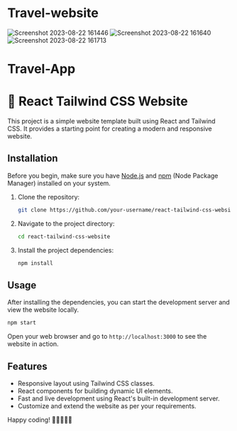 # Travel-website

![Screenshot 2023-08-22 161446](https://github.com/GovindGoku/Travel-website/assets/117507364/a387723e-675f-4906-aa30-be516ec65042)
![Screenshot 2023-08-22 161640](https://github.com/GovindGoku/Travel-website/assets/117507364/dc7d2c60-3327-42f2-b26c-8f94a0efa4c0)
![Screenshot 2023-08-22 161713](https://github.com/GovindGoku/Travel-website/assets/117507364/78670fdf-0779-4009-89fc-1c0b9042a78f)

# Travel-App

# 🚀 React Tailwind CSS Website

This project is a simple website template built using React and Tailwind CSS. It provides a starting point for creating a modern and responsive website.

## Installation

Before you begin, make sure you have [Node.js](https://nodejs.org/) and [npm](https://www.npmjs.com/) (Node Package Manager) installed on your system.

1. Clone the repository:

   ```bash
   git clone https://github.com/your-username/react-tailwind-css-website.git
   ```

2. Navigate to the project directory:

   ```bash
   cd react-tailwind-css-website
   ```

3. Install the project dependencies:

   ```bash
   npm install
   ```

## Usage

After installing the dependencies, you can start the development server and view the website locally.

```bash
npm start
```

Open your web browser and go to `http://localhost:3000` to see the website in action.

## Features

- Responsive layout using Tailwind CSS classes.
- React components for building dynamic UI elements.
- Fast and live development using React's built-in development server.
- Customize and extend the website as per your requirements.


Happy coding! 🎉👩‍💻👨‍💻
